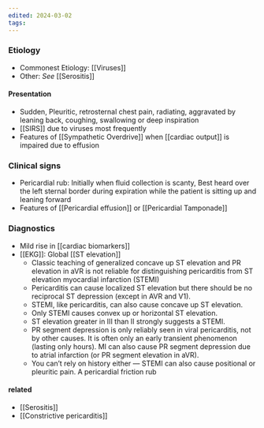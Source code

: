 ```yaml
---
edited: 2024-03-02
tags:
---
```

### Etiology
- Commonest Etiology: [[Viruses]] 
- Other: *See* [[Serositis]] 
#### Presentation
- Sudden, Pleuritic, retrosternal chest pain, radiating, aggravated by leaning back, coughing, swallowing or deep inspiration
- [[SIRS]] due to viruses most frequently
- Features of [[Sympathetic Overdrive]] when [[cardiac output]] is impaired due to effusion
### Clinical signs 
- Pericardial rub: Initially when fluid collection is scanty, Best heard over the left sternal border during expiration while the patient is sitting up and leaning forward
- Features of [[Pericardial effusion]] or [[Pericardial Tamponade]] 

### Diagnostics
- Mild rise in [[cardiac biomarkers]] 
- [[EKG]]: Global [[ST elevation]] 
	- Classic teaching of generalized concave up ST elevation and PR elevation in aVR is not reliable for distinguishing pericarditis from ST elevation myocardial infarction (STEMI)
	- Pericarditis can cause localized ST elevation but there should be no reciprocal ST depression (except in AVR and V1).
	- STEMI, like pericarditis, can also cause concave up ST elevation.
	- Only STEMI causes convex up or horizontal ST elevation.
	- ST elevation greater in III than II strongly suggests a STEMI.
	- PR segment depression is only reliably seen in viral pericarditis, not by other causes. It is often only an early transient phenomenon (lasting only hours). MI can also cause PR segment depression due to atrial infarction (or PR segment elevation in aVR).
	- You can’t rely on history either — STEMI can also cause positional or pleuritic pain. A pericardial friction rub

#### related
- [[Serositis]]
- [[Constrictive pericarditis]]

